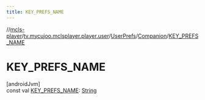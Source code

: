```yaml
---
title: KEY_PREFS_NAME
---
```

//[mcls-player](../../../../index.html)/[tv.mycujoo.mclsplayer.player.user](../../index.html)/[UserPrefs](../index.html)/[Companion](index.html)/[KEY_PREFS_NAME](-k-e-y_-p-r-e-f-s_-n-a-m-e.html)



# KEY_PREFS_NAME



[androidJvm]\
const val [KEY_PREFS_NAME](-k-e-y_-p-r-e-f-s_-n-a-m-e.html): [String](https://kotlinlang.org/api/latest/jvm/stdlib/kotlin/-string/index.html)




